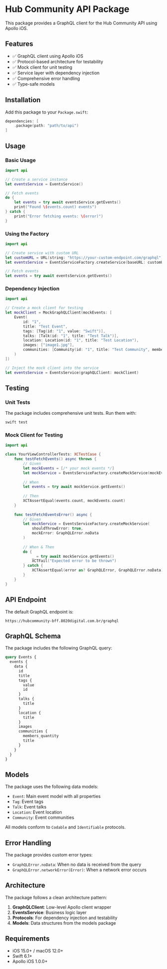 # Hub Community API Package

This package provides a GraphQL client for the Hub Community API using Apollo iOS.

## Features

- ✅ GraphQL client using Apollo iOS
- ✅ Protocol-based architecture for testability
- ✅ Mock client for unit testing
- ✅ Service layer with dependency injection
- ✅ Comprehensive error handling
- ✅ Type-safe models

## Installation

Add this package to your `Package.swift`:

```swift
dependencies: [
    .package(path: "path/to/api")
]
```

## Usage

### Basic Usage

```swift
import api

// Create a service instance
let eventsService = EventsService()

// Fetch events
do {
    let events = try await eventsService.getEvents()
    print("Found \(events.count) events")
} catch {
    print("Error fetching events: \(error)")
}
```

### Using the Factory

```swift
import api

// Create service with custom URL
let customURL = URL(string: "https://your-custom-endpoint.com/graphql")!
let eventsService = EventsServiceFactory.createService(baseURL: customURL)

// Fetch events
let events = try await eventsService.getEvents()
```

### Dependency Injection

```swift
import api

// Create a mock client for testing
let mockClient = MockGraphQLClient(mockEvents: [
    Event(
        id: "1",
        title: "Test Event",
        tags: [Tag(id: "1", value: "Swift")],
        talks: [Talk(id: "1", title: "Test Talk")],
        location: Location(id: "1", title: "Test Location"),
        images: ["image1.jpg"],
        communities: [Community(id: "1", title: "Test Community", membersQuantity: 100)]
    )
])

// Inject the mock client into the service
let eventsService = EventsService(graphQLClient: mockClient)
```

## Testing

### Unit Tests

The package includes comprehensive unit tests. Run them with:

```bash
swift test
```

### Mock Client for Testing

```swift
import api

class YourViewControllerTests: XCTestCase {
    func testFetchEvents() async throws {
        // Given
        let mockEvents = [/* your mock events */]
        let mockService = EventsServiceFactory.createMockService(mockEvents: mockEvents)
        
        // When
        let events = try await mockService.getEvents()
        
        // Then
        XCTAssertEqual(events.count, mockEvents.count)
    }
    
    func testFetchEventsError() async {
        // Given
        let mockService = EventsServiceFactory.createMockService(
            shouldThrowError: true,
            mockError: GraphQLError.noData
        )
        
        // When & Then
        do {
            _ = try await mockService.getEvents()
            XCTFail("Expected error to be thrown")
        } catch {
            XCTAssertEqual(error as? GraphQLError, GraphQLError.noData)
        }
    }
}
```

## API Endpoint

The default GraphQL endpoint is:
```
https://hubcommunity-bff.8020digital.com.br/graphql
```

## GraphQL Schema

The package includes the following GraphQL query:

```graphql
query Events {
  events {
    data {
      id
      title
      tags {
        value
        id
      }
      talks {
        title
      }
      location {
        title
      }
      images
      communities {
        members_quantity
        title
      }
    }
  }
}
```

## Models

The package uses the following data models:

- `Event`: Main event model with all properties
- `Tag`: Event tags
- `Talk`: Event talks
- `Location`: Event location
- `Community`: Event communities

All models conform to `Codable` and `Identifiable` protocols.

## Error Handling

The package provides custom error types:

- `GraphQLError.noData`: When no data is received from the query
- `GraphQLError.networkError(Error)`: When a network error occurs

## Architecture

The package follows a clean architecture pattern:

1. **GraphQLClient**: Low-level Apollo client wrapper
2. **EventsService**: Business logic layer
3. **Protocols**: For dependency injection and testability
4. **Models**: Data structures from the models package

## Requirements

- iOS 15.0+ / macOS 12.0+
- Swift 6.1+
- Apollo iOS 1.0.0+ 